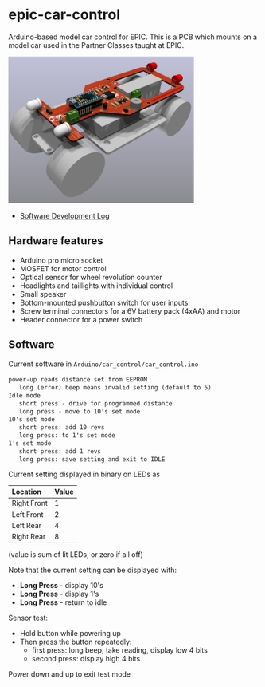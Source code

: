 # epic-car-control

Arduino-based model car control for EPIC.  This is a PCB which mounts
on a model car used in the Partner Classes taught at EPIC.

![car](images/3d_pcb.jpg)

* [Software Development Log](SoftwareLog.md)

## Hardware features

* Arduino pro micro socket
* MOSFET for motor control
* Optical sensor for wheel revolution counter
* Headlights and taillights with individual control
* Small speaker
* Bottom-mounted pushbutton switch for user inputs
* Screw terminal connectors for a 6V battery pack (4xAA) and motor
* Header connector for a power switch

## Software

Current software in `Arduino/car_control/car_control.ino`

```
power-up reads distance set from EEPROM
   long (error) beep means invalid setting (default to 5)
Idle mode
   short press - drive for programmed distance
   long press - move to 10's set mode
10's set mode
   short press: add 10 revs
   long press: to 1's set mode
1's set mode
   short press: add 1 revs
   long press: save setting and exit to IDLE
```

Current setting displayed in binary on LEDs as

| Location    | Value |
|:------------|:------|
| Right Front | 1     |
| Left Front  | 2     |
| Left Rear   | 4     |
| Right Rear  | 8     |

(value is sum of lit LEDs, or zero if all off)

Note that the current setting can be displayed with:

* **Long Press** - display 10's
* **Long Press** - display 1's
* **Long Press** - return to idle

Sensor test:

* Hold button while powering up
* Then press the button repeatedly:
  * first press: long beep, take reading, display low 4 bits
  * second press: display high 4 bits

Power down and up to exit test mode
